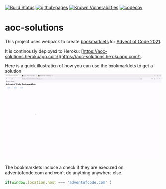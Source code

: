 [![Build Status](https://app.travis-ci.com/bgoeschlberger/aoc-solutions.svg?branch=main)](https://app.travis-ci.com/bgoeschlberger/aoc-solutions) [![github-pages](https://github.com/bgoeschlberger/aoc-solutions/actions/workflows/gh-pages.yml/badge.svg)](https://github.com/bgoeschlberger/aoc-solutions/actions/workflows/gh-pages.yml) [![Known Vulnerabilities](https://snyk.io/test/github/bgoeschlberger/aoc-solutions/badge.svg)](https://snyk.io/test/github/bgoeschlberger/aoc-solutions) [![codecov](https://codecov.io/gh/bgoeschlberger/aoc-solutions/branch/main/graph/badge.svg?token=FCQLVPCXSE)](https://codecov.io/gh/bgoeschlberger/aoc-solutions)

# aoc-solutions

This project uses webpack to create [bookmarklets](https://en.wikipedia.org/wiki/Bookmarklet) for [Advent of Code 2021](https://adventofcode.com/).

It is continously deployed to Heroku: [https://aoc-solutions.herokuapp.com/](https://aoc-solutions.herokuapp.com/).

Here is a quick illustration of how you can use the bookmarklets to get a solution
![How-to](how-to-aoc.gif)

The bookmarklets include a check if they are executed on adventofcode.com and won't do anything anywhere else.
```javascript
if(window.location.host === 'adventofcode.com' )
```
